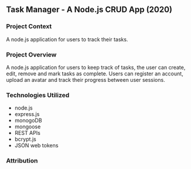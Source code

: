 ## Task Manager - A Node.js CRUD App (2020)

### Project Context

A node.js application for users to track their tasks.

### Project Overview

A node.js application for users to keep track of tasks, the user can create, edit, remove and mark tasks as complete. Users can register an account, upload an avatar and track their progress between user sessions. 

### Technologies Utilized

- node.js
- express.js
- monogoDB
- mongoose
- REST APIs
- bcrypt.js
- JSON web tokens

### Attribution
